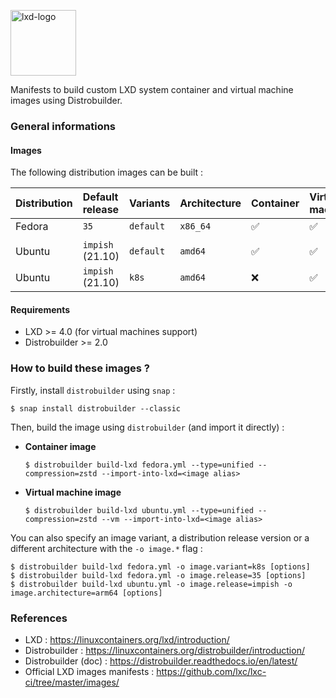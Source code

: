 <p><img src="https://discuss.linuxcontainers.org/uploads/default/original/1X/9a2865f528f7b846cda54335dec298dda6109bb3.png" alt="lxd-logo" title="lxd" align="top" height=105 /></p>

Manifests to build custom LXD system container and virtual machine images using Distrobuilder.

### General informations

#### Images

The following distribution images can be built :

| Distribution   | Default release   | Variants     | Architecture | Container  | Virtual machine  |
| :--------------| :-----------------| :------------| :------------| :--------- | :--------------- |
| Fedora         | `35`              | `default`    | `x86_64`     | ✅         | ✅               |
|                |                   |              |              |            |                  |
| Ubuntu         | `impish` (21.10)  | `default`    | `amd64`      | ✅         | ✅               |
| Ubuntu         | `impish` (21.10)  | `k8s`        | `amd64`      | ❌         | ✅               |

#### Requirements

- LXD >= 4.0 (for virtual machines support)
- Distrobuilder >= 2.0

### How to build these images ?

Firstly, install `distrobuilder` using `snap` :

```shell
$ snap install distrobuilder --classic
```

Then, build the image using `distrobuilder` (and import it directly) :

* **Container image**

  ```shell
  $ distrobuilder build-lxd fedora.yml --type=unified --compression=zstd --import-into-lxd=<image alias>
  ```

* **Virtual machine image**

  ```shell
  $ distrobuilder build-lxd ubuntu.yml --type=unified --compression=zstd --vm --import-into-lxd=<image alias>
  ```

You can also specify an image variant, a distribution release version or a different architecture with the `-o image.*` flag :

  ```shell
  $ distrobuilder build-lxd fedora.yml -o image.variant=k8s [options]
  $ distrobuilder build-lxd fedora.yml -o image.release=35 [options]
  $ distrobuilder build-lxd ubuntu.yml -o image.release=impish -o image.architecture=arm64 [options]
  ```
### References

* LXD : https://linuxcontainers.org/lxd/introduction/
* Distrobuilder : https://linuxcontainers.org/distrobuilder/introduction/
* Distrobuilder (doc) : https://distrobuilder.readthedocs.io/en/latest/
* Official LXD images manifests : https://github.com/lxc/lxc-ci/tree/master/images/

